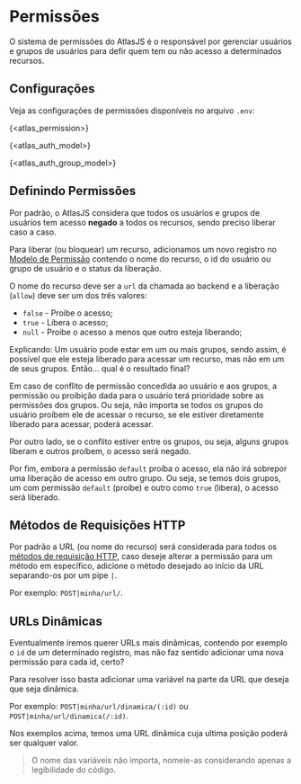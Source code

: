 # Permissões

O sistema de permissões do AtlasJS é o responsável por gerenciar usuários e grupos de usuários para defir quem tem ou não acesso a determinados recursos.

## Configurações

Veja as configurações de permissões disponíveis no arquivo `.env`:

{<atlas_permission>}

{<atlas_auth_model>}

{<atlas_auth_group_model>}

## Definindo Permissões

Por padrão, o AtlasJS considera que todos os usuários e grupos de usuários tem acesso **negado** a todos os recursos, sendo preciso liberar caso a caso.

Para liberar (ou bloquear) um recurso, adicionamos um novo registro no [Modelo de Permissão](#access.models) contendo o nome do recurso, o id do usuário ou grupo de usuário e o status da liberação.

O nome do recurso deve ser a `url` da chamada ao backend e a liberação (`allow`) deve ser um dos três valores:

* `false` - Proibe o acesso;
* `true` - Libera o acesso;
* `null` - Proibe o acesso a menos que outro esteja liberando;

Explicando: Um usuário pode estar em um ou mais grupos, sendo assim, é possível que ele esteja liberado para acessar um recurso, mas não em um de seus grupos. Então... qual é o resultado final?

Em caso de conflito de permissão concedida ao usuário e aos grupos, a permissão ou proibição dada para o usuário terá prioridade sobre as permissões dos grupos. Ou seja, não importa se todos os grupos do usuário proíbem ele de acessar o recurso, se ele estiver diretamente liberado para acessar, poderá acessar.

Por outro lado, se o conflito estiver entre os grupos, ou seja, alguns grupos liberam e outros proíbem, o acesso será negado.

Por fim, embora a permissão `default` proíba o acesso, ela não irá sobrepor uma liberação de acesso em outro grupo. Ou seja, se temos dois grupos, um com permissão `default` (proíbe) e outro como `true` (libera), o acesso será liberado.

## Métodos de Requisições HTTP

Por padrão a URL (ou nome do recurso) será considerada para todos os [métodos de requisição HTTP](https://developer.mozilla.org/pt-BR/docs/Web/HTTP/Methods), caso deseje alterar a permissão para um método em específico, adicione o método desejado ao início da URL separando-os por um pipe `|`.

Por exemplo: `POST|minha/url/`.

## URLs Dinâmicas

Eventualmente iremos querer URLs mais dinâmicas, contendo por exemplo o `id` de um determinado registro, mas não faz sentido adicionar uma nova permissão para cada id, certo?

Para resolver isso basta adicionar uma variável na parte da URL que deseja que seja dinâmica.

Por exemplo: `POST|minha/url/dinamica/(:id)` ou `POST|minha/url/dinamica(/:id)`.

Nos exemplos acima, temos uma URL dinâmica cuja ultima posição poderá ser qualquer valor.

> O nome das variáveis não importa, nomeie-as considerando apenas a legibilidade do código.